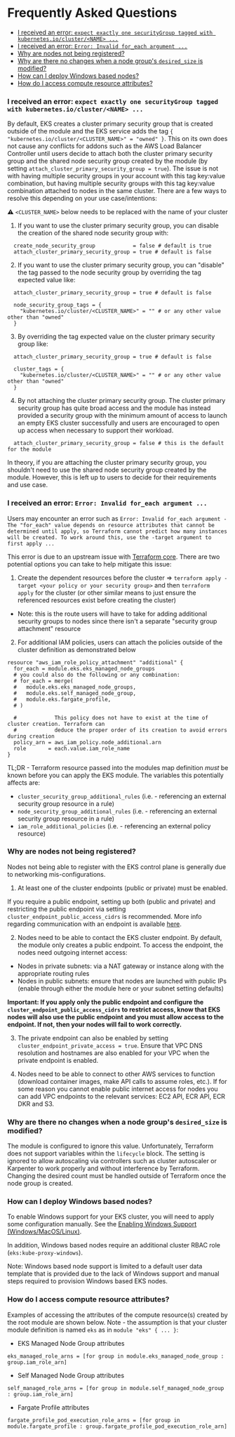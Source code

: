 # Frequently Asked Questions

- [I received an error: `expect exactly one securityGroup tagged with kubernetes.io/cluster/<NAME> ...`](https://github.com/terraform-aws-modules/terraform-aws-eks/blob/master/docs/faq.md#i-received-an-error-expect-exactly-one-securitygroup-tagged-with-kubernetesioclustername-)
- [I received an error: `Error: Invalid for_each argument ...`](https://github.com/terraform-aws-modules/terraform-aws-eks/blob/master/docs/faq.md#i-received-an-error-error-invalid-for_each-argument-)
- [Why are nodes not being registered?](https://github.com/terraform-aws-modules/terraform-aws-eks/blob/master/docs/faq.md#why-are-nodes-not-being-registered)
- [Why are there no changes when a node group's `desired_size` is modified?](https://github.com/terraform-aws-modules/terraform-aws-eks/blob/master/docs/faq.md#why-are-there-no-changes-when-a-node-groups-desired_size-is-modified)
- [How can I deploy Windows based nodes?](https://github.com/terraform-aws-modules/terraform-aws-eks/blob/master/docs/faq.md#how-can-i-deploy-windows-based-nodes)
- [How do I access compute resource attributes?](https://github.com/terraform-aws-modules/terraform-aws-eks/blob/master/docs/faq.md#how-do-i-access-compute-resource-attributes)

### I received an error: `expect exactly one securityGroup tagged with kubernetes.io/cluster/<NAME> ...`

By default, EKS creates a cluster primary security group that is created outside of the module and the EKS service adds the tag `{ "kubernetes.io/cluster/<CLUSTER_NAME>" = "owned" }`. This on its own does not cause any conflicts for addons such as the AWS Load Balancer Controller until users decide to attach both the cluster primary security group and the shared node security group created by the module (by setting `attach_cluster_primary_security_group = true`). The issue is not with having multiple security groups in your account with this tag key:value combination, but having multiple security groups with this tag key:value combination attached to nodes in the same cluster. There are a few ways to resolve this depending on your use case/intentions:

⚠️ `<CLUSTER_NAME>` below needs to be replaced with the name of your cluster

1. If you want to use the cluster primary security group, you can disable the creation of the shared node security group with:

```hcl
  create_node_security_group            = false # default is true
  attach_cluster_primary_security_group = true # default is false
```

2. If you want to use the cluster primary security group, you can "disable" the tag passed to the node security group by overriding the tag expected value like:

```hcl
  attach_cluster_primary_security_group = true # default is false

  node_security_group_tags = {
    "kubernetes.io/cluster/<CLUSTER_NAME>" = "" # or any other value other than "owned"
  }
```

3. By overriding the tag expected value on the cluster primary security group like:

```hcl
  attach_cluster_primary_security_group = true # default is false

  cluster_tags = {
    "kubernetes.io/cluster/<CLUSTER_NAME>" = "" # or any other value other than "owned"
  }
```

4. By not attaching the cluster primary security group. The cluster primary security group has quite broad access and the module has instead provided a security group with the minimum amount of access to launch an empty EKS cluster successfully and users are encouraged to open up access when necessary to support their workload.

```hcl
  attach_cluster_primary_security_group = false # this is the default for the module
```

In theory, if you are attaching the cluster primary security group, you shouldn't need to use the shared node security group created by the module. However, this is left up to users to decide for their requirements and use case.

### I received an error: `Error: Invalid for_each argument ...`

Users may encounter an error such as `Error: Invalid for_each argument - The "for_each" value depends on resource attributes that cannot be determined until apply, so Terraform cannot predict how many instances will be created. To work around this, use the -target argument to first apply ...`

This error is due to an upstream issue with [Terraform core](https://github.com/hashicorp/terraform/issues/4149). There are two potential options you can take to help mitigate this issue:

1. Create the dependent resources before the cluster => `terraform apply -target <your policy or your security group>` and then `terraform apply` for the cluster (or other similar means to just ensure the referenced resources exist before creating the cluster)

- Note: this is the route users will have to take for adding additional security groups to nodes since there isn't a separate "security group attachment" resource

2. For additional IAM policies, users can attach the policies outside of the cluster definition as demonstrated below

```hcl
resource "aws_iam_role_policy_attachment" "additional" {
  for_each = module.eks.eks_managed_node_groups
  # you could also do the following or any combination:
  # for_each = merge(
  #   module.eks.eks_managed_node_groups,
  #   module.eks.self_managed_node_group,
  #   module.eks.fargate_profile,
  # )

  #            This policy does not have to exist at the time of cluster creation. Terraform can
  #            deduce the proper order of its creation to avoid errors during creation
  policy_arn = aws_iam_policy.node_additional.arn
  role       = each.value.iam_role_name
}
```

TL;DR - Terraform resource passed into the modules map definition _must_ be known before you can apply the EKS module. The variables this potentially affects are:

- `cluster_security_group_additional_rules` (i.e. - referencing an external security group resource in a rule)
- `node_security_group_additional_rules` (i.e. - referencing an external security group resource in a rule)
- `iam_role_additional_policies` (i.e. - referencing an external policy resource)

### Why are nodes not being registered?

Nodes not being able to register with the EKS control plane is generally due to networking mis-configurations.

1. At least one of the cluster endpoints (public or private) must be enabled.

If you require a public endpoint, setting up both (public and private) and restricting the public endpoint via setting `cluster_endpoint_public_access_cidrs` is recommended. More info regarding communication with an endpoint is available [here](https://docs.aws.amazon.com/eks/latest/userguide/cluster-endpoint.html).

2. Nodes need to be able to contact the EKS cluster endpoint. By default, the module only creates a public endpoint. To access the endpoint, the nodes need outgoing internet access:

- Nodes in private subnets: via a NAT gateway or instance along with the appropriate routing rules
- Nodes in public subnets: ensure that nodes are launched with public IPs (enable through either the module here or your subnet setting defaults)

**Important: If you apply only the public endpoint and configure the `cluster_endpoint_public_access_cidrs` to restrict access, know that EKS nodes will also use the public endpoint and you must allow access to the endpoint. If not, then your nodes will fail to work correctly.**

3. The private endpoint can also be enabled by setting `cluster_endpoint_private_access = true`. Ensure that VPC DNS resolution and hostnames are also enabled for your VPC when the private endpoint is enabled.

4. Nodes need to be able to connect to other AWS services to function (download container images, make API calls to assume roles, etc.). If for some reason you cannot enable public internet access for nodes you can add VPC endpoints to the relevant services: EC2 API, ECR API, ECR DKR and S3.

### Why are there no changes when a node group's `desired_size` is modified?

The module is configured to ignore this value. Unfortunately, Terraform does not support variables within the `lifecycle` block. The setting is ignored to allow autoscaling via controllers such as cluster autoscaler or Karpenter to work properly and without interference by Terraform. Changing the desired count must be handled outside of Terraform once the node group is created.

### How can I deploy Windows based nodes?

To enable Windows support for your EKS cluster, you will need to apply some configuration manually. See the [Enabling Windows Support (Windows/MacOS/Linux)](https://docs.aws.amazon.com/eks/latest/userguide/windows-support.html#enable-windows-support).

In addition, Windows based nodes require an additional cluster RBAC role (`eks:kube-proxy-windows`).

Note: Windows based node support is limited to a default user data template that is provided due to the lack of Windows support and manual steps required to provision Windows based EKS nodes.

### How do I access compute resource attributes?

Examples of accessing the attributes of the compute resource(s) created by the root module are shown below. Note - the assumption is that your cluster module definition is named `eks` as in `module "eks" { ... }`:

- EKS Managed Node Group attributes

```hcl
eks_managed_role_arns = [for group in module.eks_managed_node_group : group.iam_role_arn]
````

- Self Managed Node Group attributes

```hcl
self_managed_role_arns = [for group in module.self_managed_node_group : group.iam_role_arn]
```

- Fargate Profile attributes

```hcl
fargate_profile_pod_execution_role_arns = [for group in module.fargate_profile : group.fargate_profile_pod_execution_role_arn]
```
